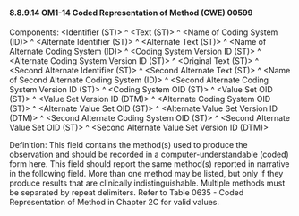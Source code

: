 #### 8.8.9.14 OM1-14 Coded Representation of Method (CWE) 00599

Components: &lt;Identifier (ST)> ^ &lt;Text (ST)> ^ &lt;Name of Coding System (ID)> ^ &lt;Alternate Identifier (ST)> ^ &lt;Alternate Text (ST)> ^ &lt;Name of Alternate Coding System (ID)> ^ &lt;Coding System Version ID (ST)> ^ &lt;Alternate Coding System Version ID (ST)> ^ &lt;Original Text (ST)> ^ &lt;Second Alternate Identifier (ST)> ^ &lt;Second Alternate Text (ST)> ^ &lt;Name of Second Alternate Coding System (ID)> ^ &lt;Second Alternate Coding System Version ID (ST)> ^ &lt;Coding System OID (ST)> ^ &lt;Value Set OID (ST)> ^ &lt;Value Set Version ID (DTM)> ^ &lt;Alternate Coding System OID (ST)> ^ &lt;Alternate Value Set OID (ST)> ^ &lt;Alternate Value Set Version ID (DTM)> ^ &lt;Second Alternate Coding System OID (ST)> ^ &lt;Second Alternate Value Set OID (ST)> ^ &lt;Second Alternate Value Set Version ID (DTM)>

Definition: This field contains the method(s) used to produce the observation and should be recorded in a computer-understandable (coded) form here. This field should report the same method(s) reported in narrative in the following field. More than one method may be listed, but only if they produce results that are clinically indistinguishable. Multiple methods must be separated by repeat delimiters. Refer to Table 0635 - Coded Representation of Method in Chapter 2C for valid values.
